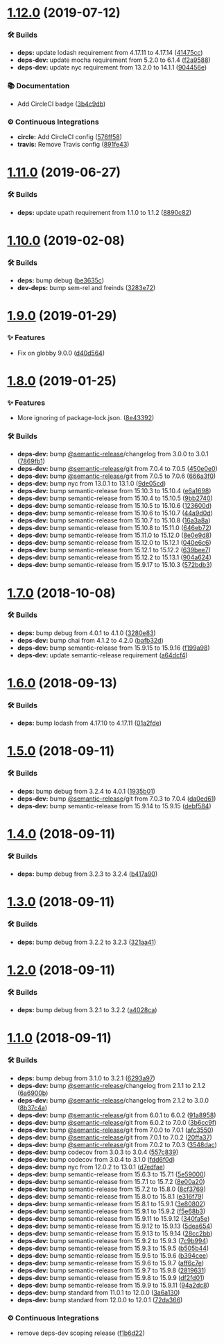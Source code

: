 # [1.12.0](https://github.com/wmfs/concrete-paths/compare/v1.11.0...v1.12.0) (2019-07-12)


### 🛠 Builds

* **deps:** update lodash requirement from 4.17.11 to 4.17.14 ([41475cc](https://github.com/wmfs/concrete-paths/commit/41475cc))
* **deps-dev:** update mocha requirement from 5.2.0 to 6.1.4 ([f2a9588](https://github.com/wmfs/concrete-paths/commit/f2a9588))
* **deps-dev:** update nyc requirement from 13.2.0 to 14.1.1 ([904456e](https://github.com/wmfs/concrete-paths/commit/904456e))


### 📚 Documentation

* Add CircleCI badge ([3b4c9db](https://github.com/wmfs/concrete-paths/commit/3b4c9db))


### ⚙️ Continuous Integrations

* **circle:** Add CircleCI config ([576ff58](https://github.com/wmfs/concrete-paths/commit/576ff58))
* **travis:** Remove Travis config ([891fe43](https://github.com/wmfs/concrete-paths/commit/891fe43))

# [1.11.0](https://github.com/wmfs/concrete-paths/compare/v1.10.0...v1.11.0) (2019-06-27)


### 🛠 Builds

* **deps:** update upath requirement from 1.1.0 to 1.1.2 ([8890c82](https://github.com/wmfs/concrete-paths/commit/8890c82))

# [1.10.0](https://github.com/wmfs/concrete-paths/compare/v1.9.0...v1.10.0) (2019-02-08)


### 🛠 Builds

* **deps:** bump debug ([be3635c](https://github.com/wmfs/concrete-paths/commit/be3635c))
* **dev-deps:** bump sem-rel and freinds ([3283e72](https://github.com/wmfs/concrete-paths/commit/3283e72))

# [1.9.0](https://github.com/wmfs/concrete-paths/compare/v1.8.0...v1.9.0) (2019-01-29)


### ✨ Features

* Fix on globby 9.0.0 ([d40d564](https://github.com/wmfs/concrete-paths/commit/d40d564))

# [1.8.0](https://github.com/wmfs/concrete-paths/compare/v1.7.0...v1.8.0) (2019-01-25)


### ✨ Features

* More ignoring of package-lock.json. ([8e43392](https://github.com/wmfs/concrete-paths/commit/8e43392))


### 🛠 Builds

* **deps-dev:** bump [@semantic-release](https://github.com/semantic-release)/changelog from 3.0.0 to 3.0.1 ([7869fb1](https://github.com/wmfs/concrete-paths/commit/7869fb1))
* **deps-dev:** bump [@semantic-release](https://github.com/semantic-release)/git from 7.0.4 to 7.0.5 ([450e0e0](https://github.com/wmfs/concrete-paths/commit/450e0e0))
* **deps-dev:** bump [@semantic-release](https://github.com/semantic-release)/git from 7.0.5 to 7.0.6 ([666a3f0](https://github.com/wmfs/concrete-paths/commit/666a3f0))
* **deps-dev:** bump nyc from 13.0.1 to 13.1.0 ([9de05cd](https://github.com/wmfs/concrete-paths/commit/9de05cd))
* **deps-dev:** bump semantic-release from 15.10.3 to 15.10.4 ([e6a1698](https://github.com/wmfs/concrete-paths/commit/e6a1698))
* **deps-dev:** bump semantic-release from 15.10.4 to 15.10.5 ([9bb2740](https://github.com/wmfs/concrete-paths/commit/9bb2740))
* **deps-dev:** bump semantic-release from 15.10.5 to 15.10.6 ([123600d](https://github.com/wmfs/concrete-paths/commit/123600d))
* **deps-dev:** bump semantic-release from 15.10.6 to 15.10.7 ([44a9d0d](https://github.com/wmfs/concrete-paths/commit/44a9d0d))
* **deps-dev:** bump semantic-release from 15.10.7 to 15.10.8 ([16a3a8a](https://github.com/wmfs/concrete-paths/commit/16a3a8a))
* **deps-dev:** bump semantic-release from 15.10.8 to 15.11.0 ([646eb72](https://github.com/wmfs/concrete-paths/commit/646eb72))
* **deps-dev:** bump semantic-release from 15.11.0 to 15.12.0 ([8e0e9d8](https://github.com/wmfs/concrete-paths/commit/8e0e9d8))
* **deps-dev:** bump semantic-release from 15.12.0 to 15.12.1 ([040e6c6](https://github.com/wmfs/concrete-paths/commit/040e6c6))
* **deps-dev:** bump semantic-release from 15.12.1 to 15.12.2 ([639bee7](https://github.com/wmfs/concrete-paths/commit/639bee7))
* **deps-dev:** bump semantic-release from 15.12.2 to 15.13.1 ([904a624](https://github.com/wmfs/concrete-paths/commit/904a624))
* **deps-dev:** bump semantic-release from 15.9.17 to 15.10.3 ([572bdb3](https://github.com/wmfs/concrete-paths/commit/572bdb3))

# [1.7.0](https://github.com/wmfs/concrete-paths/compare/v1.6.0...v1.7.0) (2018-10-08)


### 🛠 Builds

* **deps:** bump debug from 4.0.1 to 4.1.0 ([3280e83](https://github.com/wmfs/concrete-paths/commit/3280e83))
* **deps-dev:** bump chai from 4.1.2 to 4.2.0 ([bafb32d](https://github.com/wmfs/concrete-paths/commit/bafb32d))
* **deps-dev:** bump semantic-release from 15.9.15 to 15.9.16 ([f199a98](https://github.com/wmfs/concrete-paths/commit/f199a98))
* **deps-dev:** update semantic-release requirement ([a64dcf4](https://github.com/wmfs/concrete-paths/commit/a64dcf4))

# [1.6.0](https://github.com/wmfs/concrete-paths/compare/v1.5.0...v1.6.0) (2018-09-13)


### 🛠 Builds

* **deps:** bump lodash from 4.17.10 to 4.17.11 ([01a2fde](https://github.com/wmfs/concrete-paths/commit/01a2fde))

# [1.5.0](https://github.com/wmfs/concrete-paths/compare/v1.4.0...v1.5.0) (2018-09-11)


### 🛠 Builds

* **deps:** bump debug from 3.2.4 to 4.0.1 ([1935b01](https://github.com/wmfs/concrete-paths/commit/1935b01))
* **deps-dev:** bump [@semantic-release](https://github.com/semantic-release)/git from 7.0.3 to 7.0.4 ([da0ed61](https://github.com/wmfs/concrete-paths/commit/da0ed61))
* **deps-dev:** bump semantic-release from 15.9.14 to 15.9.15 ([debf584](https://github.com/wmfs/concrete-paths/commit/debf584))

# [1.4.0](https://github.com/wmfs/concrete-paths/compare/v1.3.0...v1.4.0) (2018-09-11)


### 🛠 Builds

* **deps:** bump debug from 3.2.3 to 3.2.4 ([b417a90](https://github.com/wmfs/concrete-paths/commit/b417a90))

# [1.3.0](https://github.com/wmfs/concrete-paths/compare/v1.2.0...v1.3.0) (2018-09-11)


### 🛠 Builds

* **deps:** bump debug from 3.2.2 to 3.2.3 ([321aa41](https://github.com/wmfs/concrete-paths/commit/321aa41))

# [1.2.0](https://github.com/wmfs/concrete-paths/compare/v1.1.0...v1.2.0) (2018-09-11)


### 🛠 Builds

* **deps:** bump debug from 3.2.1 to 3.2.2 ([a4028ca](https://github.com/wmfs/concrete-paths/commit/a4028ca))

# [1.1.0](https://github.com/wmfs/concrete-paths/compare/v1.0.5...v1.1.0) (2018-09-11)


### 🛠 Builds

* **deps:** bump debug from 3.1.0 to 3.2.1 ([6293a97](https://github.com/wmfs/concrete-paths/commit/6293a97))
* **deps-dev:** bump [@semantic-release](https://github.com/semantic-release)/changelog from 2.1.1 to 2.1.2 ([6a6900b](https://github.com/wmfs/concrete-paths/commit/6a6900b))
* **deps-dev:** bump [@semantic-release](https://github.com/semantic-release)/changelog from 2.1.2 to 3.0.0 ([8b37c4a](https://github.com/wmfs/concrete-paths/commit/8b37c4a))
* **deps-dev:** bump [@semantic-release](https://github.com/semantic-release)/git from 6.0.1 to 6.0.2 ([91a8958](https://github.com/wmfs/concrete-paths/commit/91a8958))
* **deps-dev:** bump [@semantic-release](https://github.com/semantic-release)/git from 6.0.2 to 7.0.0 ([3b6cc9f](https://github.com/wmfs/concrete-paths/commit/3b6cc9f))
* **deps-dev:** bump [@semantic-release](https://github.com/semantic-release)/git from 7.0.0 to 7.0.1 ([afc3550](https://github.com/wmfs/concrete-paths/commit/afc3550))
* **deps-dev:** bump [@semantic-release](https://github.com/semantic-release)/git from 7.0.1 to 7.0.2 ([20ffa37](https://github.com/wmfs/concrete-paths/commit/20ffa37))
* **deps-dev:** bump [@semantic-release](https://github.com/semantic-release)/git from 7.0.2 to 7.0.3 ([3548dac](https://github.com/wmfs/concrete-paths/commit/3548dac))
* **deps-dev:** bump codecov from 3.0.3 to 3.0.4 ([557c839](https://github.com/wmfs/concrete-paths/commit/557c839))
* **deps-dev:** bump codecov from 3.0.4 to 3.1.0 ([fdd6f0d](https://github.com/wmfs/concrete-paths/commit/fdd6f0d))
* **deps-dev:** bump nyc from 12.0.2 to 13.0.1 ([d7edfae](https://github.com/wmfs/concrete-paths/commit/d7edfae))
* **deps-dev:** bump semantic-release from 15.6.3 to 15.7.1 ([5e59000](https://github.com/wmfs/concrete-paths/commit/5e59000))
* **deps-dev:** bump semantic-release from 15.7.1 to 15.7.2 ([8e00a20](https://github.com/wmfs/concrete-paths/commit/8e00a20))
* **deps-dev:** bump semantic-release from 15.7.2 to 15.8.0 ([8cf3769](https://github.com/wmfs/concrete-paths/commit/8cf3769))
* **deps-dev:** bump semantic-release from 15.8.0 to 15.8.1 ([e316f79](https://github.com/wmfs/concrete-paths/commit/e316f79))
* **deps-dev:** bump semantic-release from 15.8.1 to 15.9.1 ([3e80802](https://github.com/wmfs/concrete-paths/commit/3e80802))
* **deps-dev:** bump semantic-release from 15.9.1 to 15.9.2 ([f5e68b3](https://github.com/wmfs/concrete-paths/commit/f5e68b3))
* **deps-dev:** bump semantic-release from 15.9.11 to 15.9.12 ([340fa5e](https://github.com/wmfs/concrete-paths/commit/340fa5e))
* **deps-dev:** bump semantic-release from 15.9.12 to 15.9.13 ([5dea654](https://github.com/wmfs/concrete-paths/commit/5dea654))
* **deps-dev:** bump semantic-release from 15.9.13 to 15.9.14 ([28cc2bb](https://github.com/wmfs/concrete-paths/commit/28cc2bb))
* **deps-dev:** bump semantic-release from 15.9.2 to 15.9.3 ([7c9b994](https://github.com/wmfs/concrete-paths/commit/7c9b994))
* **deps-dev:** bump semantic-release from 15.9.3 to 15.9.5 ([b505b44](https://github.com/wmfs/concrete-paths/commit/b505b44))
* **deps-dev:** bump semantic-release from 15.9.5 to 15.9.6 ([b394cee](https://github.com/wmfs/concrete-paths/commit/b394cee))
* **deps-dev:** bump semantic-release from 15.9.6 to 15.9.7 ([aff6c7e](https://github.com/wmfs/concrete-paths/commit/aff6c7e))
* **deps-dev:** bump semantic-release from 15.9.7 to 15.9.8 ([2819631](https://github.com/wmfs/concrete-paths/commit/2819631))
* **deps-dev:** bump semantic-release from 15.9.8 to 15.9.9 ([df2fd01](https://github.com/wmfs/concrete-paths/commit/df2fd01))
* **deps-dev:** bump semantic-release from 15.9.9 to 15.9.11 ([94a2dc8](https://github.com/wmfs/concrete-paths/commit/94a2dc8))
* **deps-dev:** bump standard from 11.0.1 to 12.0.0 ([3a6a130](https://github.com/wmfs/concrete-paths/commit/3a6a130))
* **deps-dev:** bump standard from 12.0.0 to 12.0.1 ([72da366](https://github.com/wmfs/concrete-paths/commit/72da366))


### ⚙️ Continuous Integrations

* remove deps-dev scoping release ([f1b6d22](https://github.com/wmfs/concrete-paths/commit/f1b6d22))

